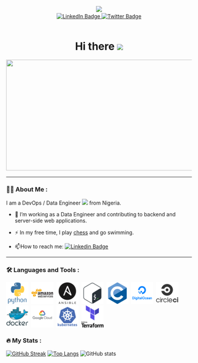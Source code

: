 <div id="header" align="center">
  <img src="https://media.giphy.com/media/M9gbBd9nbDrOTu1Mqx/giphy.gif" width="120"/>
  <div id="badges">
  <a href="https://linkedin.com/in/emmanuel-fasogba-50b515187/">
  <img src="https://img.shields.io/badge/LinkedIn-black?style=for-the-badge&logo=linkedin&logoColor=white" alt="LinkedIn Badge"/>
    </a>
    <a href="https://twitter.com/tz_emiwest">
      <img src="https://img.shields.io/badge/Twitter-blue?style=for-the-badge&logo=twitter&logoColor=white" alt="Twitter Badge"/>
    </a>
  </div>
  <img src="https://komarev.com/ghpvc/?username=fashemma007&style=plastic&color=blueviolet" alt=""/>
  <h1>
    Hi there
    <img src="https://media.giphy.com/media/hvRJCLFzcasrR4ia7z/giphy.gif" width="40px"/>
  </h1>
</div>
<div align="center">
  <img src="https://media.giphy.com/media/dWesBcTLavkZuG35MI/giphy.gif" width="600" height="300"/>
</div>

---

### :man_technologist: About Me :
I am a DevOps / Data Engineer <img src="https://media.giphy.com/media/WUlplcMpOCEmTGBtBW/giphy.gif" width="30"> from Nigeria.
- :telescope: I’m working as a Data Engineer and contributing to backend and server-side web applications.

- :zap: In my free time, I play [chess](https://www.chess.com/member/foe_007) and go swimming.

- :mailbox:How to reach me: [![Linkedin Badge](https://img.shields.io/badge/-LinkedIn-blue?style=flat&logo=Linkedin&logoColor=white)](https://linkedin.com/in/emmanuel-fasogba-50b515187)

---
### :hammer_and_wrench: Languages and Tools :
<div>
  <img src="https://github.com/devicons/devicon/blob/master/icons/python/python-original-wordmark.svg" title="Python" alt="" width="60" height="60"/>&nbsp;
  <img src="https://github.com/devicons/devicon/blob/master/icons/amazonwebservices/amazonwebservices-original-wordmark.svg" title="AWS" alt="" width="60" height="60"/>&nbsp;
  <img src="https://github.com/devicons/devicon/blob/master/icons/ansible/ansible-original-wordmark.svg" title="Ansible" alt="" width="60" height="60"/>&nbsp;
  <img src="https://github.com/devicons/devicon/blob/master/icons/bash/bash-original.svg" title="Bash" alt="" width="60" height="60"/>&nbsp;
  <img src="https://github.com/devicons/devicon/blob/master/icons/c/c-original.svg" title="C" alt="" width="60" height="60"/>&nbsp;
  <img src="https://github.com/devicons/devicon/blob/master/icons/digitalocean/digitalocean-original-wordmark.svg" title="" alt="" width="60" height="60"/>&nbsp;
  <img src="https://github.com/devicons/devicon/blob/master/icons/circleci/circleci-plain-wordmark.svg" title="" alt="" width="60" height="60"/>&nbsp;
  <img src="https://github.com/devicons/devicon/blob/master/icons/docker/docker-original-wordmark.svg" title="" alt="" width="60" height="60"/>&nbsp;
  <img src="https://github.com/devicons/devicon/blob/master/icons/googlecloud/googlecloud-original-wordmark.svg" title="" alt="" width="60" height="60"/>&nbsp;
  <img src="https://github.com/devicons/devicon/blob/master/icons/kubernetes/kubernetes-plain-wordmark.svg" title="" alt="" width="60" height="60"/>&nbsp;
  <img src="https://github.com/devicons/devicon/blob/master/icons/terraform/terraform-original-wordmark.svg" title="" alt="" width="60" height="60"/>&nbsp;
  <!-- <img src="" title="" alt="" width="40" height="40"/>&nbsp;
  <img src="" title="" alt="" width="40" height="40"/>&nbsp; -->
</div>


### :fire: My Stats :
[![GitHub Streak](http://github-readme-streak-stats.herokuapp.com?user=fashemma007&theme=holi-theme&background=000000)](https://git.io/streak-stats)
[![Top Langs](https://github-readme-stats.vercel.app/api/top-langs/?username=fashemma007&layout=compact&theme=vision-friendly-dark)](https://github.com/anuraghazra/github-readme-stats)
![GitHub stats](https://github-readme-stats.vercel.app/api?username=fashemma007&count_private&show_icons=true&theme=radical)
